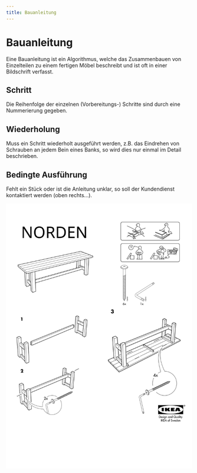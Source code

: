 ```yaml
---
title: Bauanleitung
---
```


# Bauanleitung

Eine Bauanleitung ist ein Algorithmus, welche das Zusammenbauen von Einzelteilen zu einem fertigen Möbel beschreibt und ist oft in einer Bildschrift verfasst.


## Schritt

Die Reihenfolge der einzelnen (Vorbereitungs-) Schritte sind durch eine Nummerierung gegeben.

## Wiederholung

Muss ein Schritt wiederholt ausgeführt werden, z.B. das Eindrehen von Schrauben an jedem Bein eines Banks, so wird dies nur einmal im Detail beschrieben. 

## Bedingte Ausführung

Fehlt ein Stück oder ist die Anleitung unklar, so soll der Kundendienst kontaktiert werden (oben rechts...).

![](images/ikea-norden.svg)